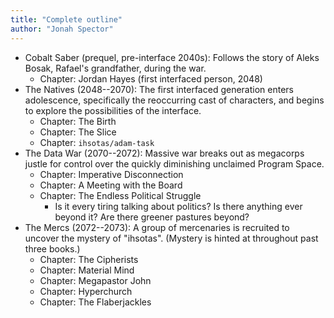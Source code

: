```yaml
---
title: "Complete outline"
author: "Jonah Spector"
---
```


* Cobalt Saber (prequel, pre-interface 2040s): Follows the story of Aleks
  Bosak, Rafael's grandfather, during the war.
    * Chapter: Jordan Hayes (first interfaced person, 2048)
* The Natives (2048--2070): The first interfaced generation enters
  adolescence, specifically the reoccurring cast of characters, and begins
  to explore the possibilities of the interface.
    * Chapter: The Birth
    * Chapter: The Slice
    * Chapter: `ihsotas/adam-task`
* The Data War (2070--2072): Massive war breaks out as megacorps justle for
  control over the quickly diminishing unclaimed Program Space.
    * Chapter: Imperative Disconnection
    * Chapter: A Meeting with the Board
    * Chapter: The Endless Political Struggle
        * Is it every tiring talking about politics? Is there anything ever
          beyond it? Are there greener pastures beyond?
* The Mercs (2072--2073): A group of mercenaries is recruited to uncover
  the mystery of "ihsotas". (Mystery is hinted at throughout past three
  books.)
    * Chapter: The Cipherists
    * Chapter: Material Mind
    * Chapter: Megapastor John
    * Chapter: Hyperchurch
    * Chapter: The Flaberjackles
